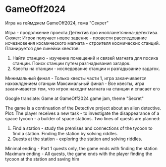 # GameOff2024
Игра на геймджем GameOff2024, тема "Секрет"

Игра - продолжение проекта Детектив про инопланетянина-детектива.
Сюжет:
Игрок получает новое задение - провести расследование исчезновения космического магната - строителя космических станций.
Планируется две линейки квестов:
1. Найти станцию - изучение помещений и связей магната для посика станции. Поиск станции путем разгнадывания загадок.
2. Квесты на станции - исследование станции и разгадывание задагок.

Минимальный финал - Только квесты части 1, игра заканчивается нахожлдением станции
Максимальный финал - Все квесты, игра заканчивается тем, что игрок находит магната на станции и спасает его

Google translate:
Game at GameOff2024 game jam, theme "Secret"

The game is a continuation of the Detective project about an alien detective.
Plot:
The player receives a new task - to investigate the disappearance of a space tycoon - a builder of space stations.
Two lines of quests are planned:
1. Find a station - study the premises and connections of the tycoon to find a station. Finding the station by solving riddles.
2. Quests at the station - exploring the station and solving riddles.

Minimal ending - Part 1 quests only, the game ends with finding the station
Maximum ending - All quests, the game ends with the player finding the tycoon at the station and saving him
